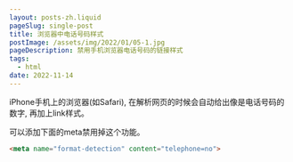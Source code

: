 ```yaml
---
layout: posts-zh.liquid
pageSlug: single-post
title: 浏览器中电话号码样式
postImage: /assets/img/2022/01/05-1.jpg
pageDescription: 禁用手机浏览器电话号码的链接样式
tags: 
  - html
date: 2022-11-14
---
```

iPhone手机上的浏览器(如Safari), 在解析网页的时候会自动给出像是电话号码的数字, 再加上link样式。

可以添加下面的meta禁用掉这个功能。

```html
<meta name="format-detection" content="telephone=no">
```